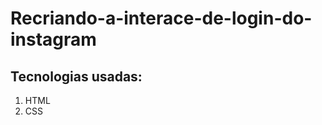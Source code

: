 # Recriando-a-interace-de-login-do-instagram

<h2>Tecnologias usadas:</h2>
  <ol>
    <li>HTML</li>
    <li>CSS</li>
  </ol>
